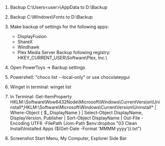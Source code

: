 1. Backup C:\Users\<user>\AppData to D:\Backup

2. Backup C:\Windows\Fonts to D:\Backup

3. Make backup of settings for the following apps:
	- DisplayFusion
	- ShareX
	- Windhawk
	- Plex Media Server
		Backup following registry:
		HKEY_CURRENT_USER\Software\Plex, Inc.\

4. Open PowerToys -> Backup settings

5. Powershell: "choco list --local-only" or use chocolateygui

6. Winget in terminal: winget list

7. In Terminal: Get-ItemProperty HKLM:\Software\Wow6432Node\Microsoft\Windows\CurrentVersion\Uninstall\*,HKLM:\Software\Microsoft\Windows\CurrentVersion\Uninstall\* | Where-Object { $_.DisplayName } | Select-Object DisplayName, DisplayVersion, Publisher | Sort-Object DisplayName | Out-File -Encoding UTF8 -FilePath (Join-Path $env:dropbox "03 Clean Install\Installed Apps ($(Get-Date -Format 'MMMM yyyy')).txt")

8. Screenshot Start Menu, My Computer, Explorer Side Bar